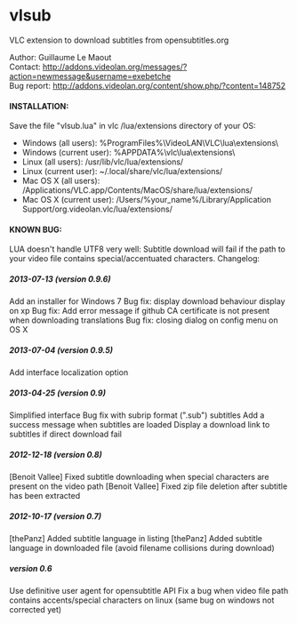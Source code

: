 vlsub
=====

VLC extension to download subtitles from opensubtitles.org


Author: Guillaume Le Maout  
Contact: http://addons.videolan.org/messages/?action=newmessage&username=exebetche  
Bug report: http://addons.videolan.org/content/show.php/?content=148752  

#### INSTALLATION:
Save the file "vlsub.lua" in vlc /lua/extensions directory of your OS:
* Windows (all users): %ProgramFiles%\VideoLAN\VLC\lua\extensions\
* Windows (current user): %APPDATA%\vlc\lua\extensions\
* Linux (all users): /usr/lib/vlc/lua/extensions/
* Linux (current user): ~/.local/share/vlc/lua/extensions/
* Mac OS X (all users): /Applications/VLC.app/Contents/MacOS/share/lua/extensions/
* Mac OS X (current user): /Users/%your_name%/Library/Application Support/org.videolan.vlc/lua/extensions/

#### KNOWN BUG:

LUA doesn't handle UTF8 very well: Subtitle download will fail if the path to your video file contains special/accentuated characters.
Changelog:

##### 2013-07-13 (version 0.9.6)
Add an installer for Windows 7
Bug fix: display download behaviour display on xp
Bug fix: Add error message if github CA certificate is not present when downloading translations
Bug fix: closing dialog on config menu on OS X

##### 2013-07-04 (version 0.9.5)
Add interface localization option

##### 2013-04-25 (version 0.9)
  Simplified interface
  Bug fix with subrip format (".sub") subtitles
  Add a success message when subtitles are loaded
  Display a download link to subtitles if direct download fail
  
##### 2012-12-18 (version 0.8)
  [Benoit Vallee] Fixed subtitle downloading when special characters are present on the video path
  [Benoit Vallee] Fixed zip file deletion after subtitle has been extracted

##### 2012-10-17 (version 0.7)
  [thePanz] Added subtitle language in listing
  [thePanz] Added subtitle language in downloaded file (avoid filename collisions during download)

##### version 0.6
  Use definitive user agent for opensubtitle API
  Fix a bug when video file path contains accents/special characters on linux (same bug on windows not corrected yet)
